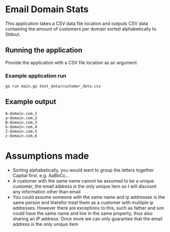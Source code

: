 # Email Domain Stats

This application takes a CSV data file location and outputs CSV data containing the amount of customers per domain sorted alphabetically to Stdout.

## Running the application

Provide the application with a CSV file location as an argument

### Example application run
`go run main.go test_data/customer_data.csv` 

## Example output
```
A-domain.com,1
a-domain.com,2
B-domain.com,3
b-domain.com,4
Z-domain.com,5
z-domain.com,6
```

# Assumptions made

- Sorting alphabetically, you would want to group the letters together Capital first. e.g. AaBbCc... 
- A customer with the same name cannot be assumed to be a unique customer, the email address is the only unique item so I will discount any information other than email
- You could assume someone with the same name and ip addresses is the same person and therefor treat them as a customer with multiple ip addresses. However there are exceptions to this, such as father and son could have the same name and live in the same property, thus also sharing an IP address. Once more we can only guarantee that the email address is the only unique item